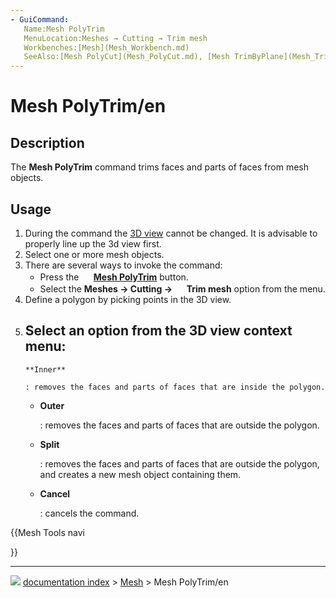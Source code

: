 ```yaml
---
- GuiCommand:
   Name:Mesh PolyTrim
   MenuLocation:Meshes → Cutting → Trim mesh
   Workbenches:[Mesh](Mesh_Workbench.md)
   SeeAlso:[Mesh PolyCut](Mesh_PolyCut.md), [Mesh TrimByPlane](Mesh_TrimByPlane.md)
---
```


# Mesh PolyTrim/en

## Description

The **Mesh PolyTrim** command trims faces and parts of faces from mesh objects.

## Usage

1.  During the command the [3D view](3D_view.md) cannot be changed. It is advisable to properly line up the 3d view first.
2.  Select one or more mesh objects.
3.  There are several ways to invoke the command:
    -   Press the **<img src="images/Mesh_PolyTrim.svg" width=16px> [Mesh PolyTrim](Mesh_PolyTrim.md)** button.
    -   Select the **Meshes → Cutting → <img src="images/Mesh_PolyTrim.svg" width=16px> Trim mesh** option from the menu.
4.  Define a polygon by picking points in the 3D view.
5.  Select an option from the 3D view context menu:
    -   
        **Inner**
        
        : removes the faces and parts of faces that are inside the polygon.

    -   
        **Outer**
        
        : removes the faces and parts of faces that are outside the polygon.

    -   
        **Split**
        
        : removes the faces and parts of faces that are outside the polygon, and creates a new mesh object containing them.

    -   
        **Cancel**
        
        : cancels the command.





{{Mesh Tools navi

}}



---
![](images/Right_arrow.png) [documentation index](../README.md) > [Mesh](Mesh_Workbench.md) > Mesh PolyTrim/en
